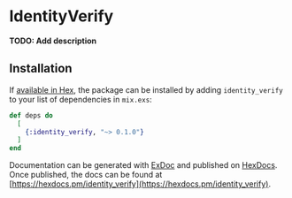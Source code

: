 # IdentityVerify

**TODO: Add description**

## Installation

If [available in Hex](https://hex.pm/docs/publish), the package can be installed
by adding `identity_verify` to your list of dependencies in `mix.exs`:

```elixir
def deps do
  [
    {:identity_verify, "~> 0.1.0"}
  ]
end
```

Documentation can be generated with [ExDoc](https://github.com/elixir-lang/ex_doc)
and published on [HexDocs](https://hexdocs.pm). Once published, the docs can
be found at [https://hexdocs.pm/identity_verify](https://hexdocs.pm/identity_verify).

